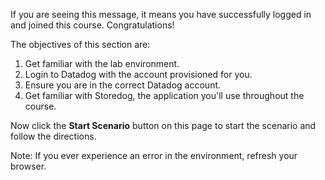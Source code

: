 If you are seeing this message, it means you have successfully logged in and joined this course. Congratulations! 

The objectives of this section are:

1. Get familiar with the lab environment.
2. Login to Datadog with the account provisioned for you.
3. Ensure you are in the correct Datadog account.
4. Get familiar with Storedog, the application you'll use throughout the course.

Now click the **Start Scenario** button on this page to start the scenario and follow the directions.

Note: If you ever experience an error in the environment, refresh your browser.
